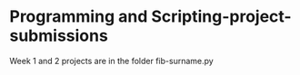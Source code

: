 # Programming and Scripting-project-submissions
Week 1 and 2 projects are in the folder fib-surname.py

